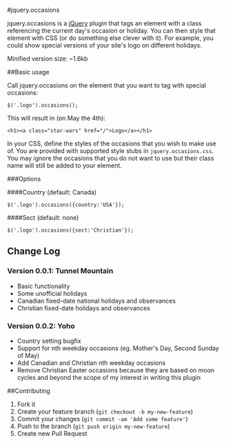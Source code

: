 #jquery.occasions

jquery.occasions is a [jQuery](http://www.jquery.com/) plugin that tags an element with a class referencing the current day's occasion or holiday. You can then style that element with CSS (or do something else clever with it). For example, you could show special versions of your site's logo on different holidays.

Minified version size: ~1.6kb

##Basic usage

Call jquery.occasions on the element that you want to tag with special occasions:

`$('.logo').occasions();`

This will result in (on May the 4th):

`<h1><a class="star-wars" href="/">Logo</a></h1>`

In your CSS, define the styles of the occasions that you wish to make use of. You are provided with supported style stubs in `jquery.occasions.css`. You may ignore the occasions that you do not want to use but their class name will still be added to your element.

###Options

####Country (default: Canada)

`$('.logo').occasions({country:'USA'});`

####Sect (default: none)

`$('.logo').occasions({sect:'Christian'});`

## Change Log

### Version 0.0.1: Tunnel Mountain

* Basic functionality
* Some unofficial holidays
* Canadian fixed-date national holidays and observances
* Christian fixed-date holidays and observances

### Version 0.0.2: Yoho

* Country setting bugfix
* Support for nth weekday occasions (eg. Mother's Day, Second Sunday of May)
* Add Canadian and Christian nth weekday occasions
* Remove Christian Easter occasions because they are based on moon cycles and beyond the scope of my interest in writing this plugin

##Contributing

1. Fork it
2. Create your feature branch (`git checkout -b my-new-feature`)
3. Commit your changes (`git commit -am 'Add some feature'`)
4. Push to the branch (`git push origin my-new-feature`)
5. Create new Pull Request